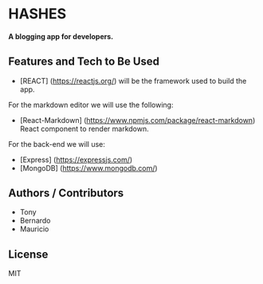 # HASHES

#### A blogging app for developers.

## Features and Tech to Be Used

- [REACT] (https://reactjs.org/) will be the framework used to build the app.

For the markdown editor we will use the following:

- [React-Markdown] (https://www.npmjs.com/package/react-markdown) React component to render markdown.

For the back-end we will use:

- [Express] (https://expressjs.com/)
- [MongoDB] (https://www.mongodb.com/)

## Authors / Contributors

- Tony
- Bernardo
- Mauricio

## License

MIT
